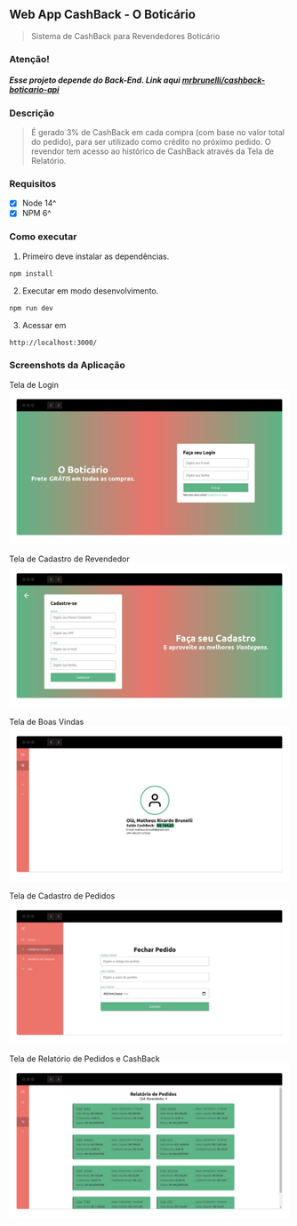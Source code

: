## Web App CashBack - O Boticário
> Sistema de CashBack para Revendedores Boticário

### Atenção!
##### Esse projeto depende do Back-End. Link aqui [mrbrunelli/cashback-boticario-api](https://github.com/mrbrunelli/cashback-boticario-api)

### Descrição
> É gerado 3% de CashBack em cada compra (com base no valor total do pedido), para ser utilizado como crédito no próximo pedido. O revendor tem acesso ao histórico de CashBack através da Tela de Relatório.

### Requisitos
- [x] Node 14^
- [x] NPM 6^

### Como executar
1. Primeiro deve instalar as dependências.
```sh
npm install
``` 

2. Executar em modo desenvolvimento.
```sh
npm run dev
```

3. Acessar em
```sh
http://localhost:3000/
```

### Screenshots da Aplicação
Tela de Login
![](.github/print1.png)

Tela de Cadastro de Revendedor
![](.github/print2.png)

Tela de Boas Vindas
![](.github/print3.png)

Tela de Cadastro de Pedidos
![](.github/print4.png)

Tela de Relatório de Pedidos e CashBack
![](.github/print5.png)